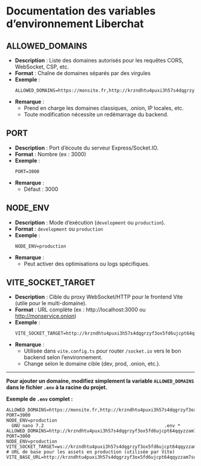 # Documentation des variables d’environnement Liberchat

## ALLOWED_DOMAINS
- **Description** : Liste des domaines autorisés pour les requêtes CORS, WebSocket, CSP, etc.
- **Format** : Chaîne de domaines séparés par des virgules
- **Exemple** :
  ```env
  ALLOWED_DOMAINS=https://monsite.fr,http://krzndhtu4puxi3h57s4dqgrzyf3ox5fd6ujcpt64qqyzzam7suzjngad.onion,http://localhost:5173
  ```
- **Remarque** :
  - Prend en charge les domaines classiques, .onion, IP locales, etc.
  - Toute modification nécessite un redémarrage du backend.

## PORT
- **Description** : Port d’écoute du serveur Express/Socket.IO.
- **Format** : Nombre (ex : 3000)
- **Exemple** :
  ```env
  PORT=3000
  ```
- **Remarque** :
  - Défaut : 3000

## NODE_ENV
- **Description** : Mode d’exécution (`development` ou `production`).
- **Format** : `development` ou `production`
- **Exemple** :
  ```env
  NODE_ENV=production
  ```
- **Remarque** :
  - Peut activer des optimisations ou logs spécifiques.

## VITE_SOCKET_TARGET
- **Description** : Cible du proxy WebSocket/HTTP pour le frontend Vite (utile pour le multi-domaine).
- **Format** : URL complète (ex : http://localhost:3000 ou http://monservice.onion)
- **Exemple** :
  ```env
  VITE_SOCKET_TARGET=http://krzndhtu4puxi3h57s4dqgrzyf3ox5fd6ujcpt64qqyzzam7suzjngad.onion
  ```
- **Remarque** :
  - Utilisée dans `vite.config.ts` pour router `/socket.io` vers le bon backend selon l’environnement.
  - Change selon le domaine cible (dev, prod, .onion, etc.).

---

**Pour ajouter un domaine, modifiez simplement la variable `ALLOWED_DOMAINS` dans le fichier `.env` à la racine du projet.**

**Exemple de `.env` complet :**
```env
ALLOWED_DOMAINS=https://monsite.fr,http://krzndhtu4puxi3h57s4dqgrzyf3ox5fd6ujcpt64qqyzzam7suzjngad.onion,http://localhost:5173
PORT=3000
NODE_ENV=production
  GNU nano 7.2                                             .env *                                                     
ALLOWED_DOMAINS=http://krzndhtu4puxi3h57s4dqgrzyf3ox5fd6ujcpt64qqyzzam7suzjngad.onion
PORT=3000
NODE_ENV=production
VITE_SOCKET_TARGET=ws://krzndhtu4puxi3h57s4dqgrzyf3ox5fd6ujcpt64qqyzzam7suzjngad.onion
# URL de base pour les assets en production (utilisée par Vite)
VITE_BASE_URL=http://krzndhtu4puxi3h57s4dqgrzyf3ox5fd6ujcpt64qqyzzam7suzjngad.onion 
```
